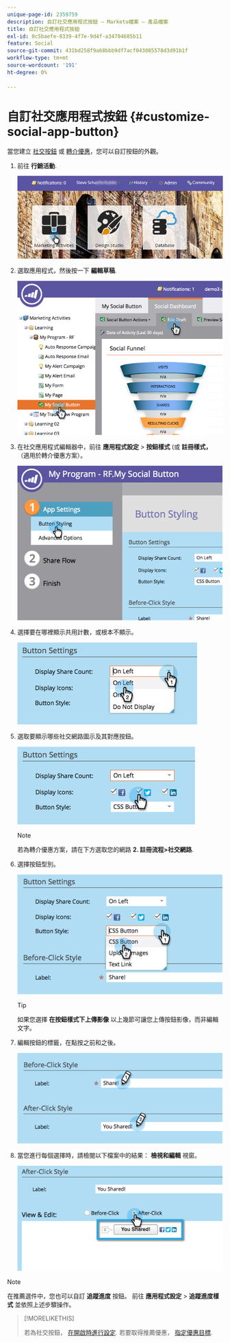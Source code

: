 ```yaml
---
unique-page-id: 2359759
description: 自訂社交應用程式按鈕 — Marketo檔案 — 產品檔案
title: 自訂社交應用程式按鈕
exl-id: 0c5baefe-8339-4f7e-9d4f-a34704685b11
feature: Social
source-git-commit: 431bd258f9a68bbb9df7acf043085578d3d91b1f
workflow-type: tm+mt
source-wordcount: '191'
ht-degree: 0%

---
```


# 自訂社交應用程式按鈕 {#customize-social-app-button}

當您建立 [社交按鈕](/help/marketo/product-docs/demand-generation/landing-pages/free-form-landing-pages/add-a-social-button-to-a-free-form-landing-page.md) 或 [轉介優惠](/help/marketo/product-docs/demand-generation/social/referral-offers/create-a-referral-offer.md)，您可以自訂按鈕的外觀。

1. 前往 **行銷活動**.

   ![](assets/login-marketing-activities.png)

1. 選取應用程式，然後按一下 **編輯草稿**.

   ![](assets/image2014-9-23-17-3a3-3a34.png)

1. 在社交應用程式編輯器中，前往 **應用程式設定** > **按鈕樣式** (或 **註冊樣式，** （適用於轉介優惠方案）。

   ![](assets/image2014-9-23-17-3a3-3a57.png)

1. 選擇要在哪裡顯示共用計數，或根本不顯示。

   ![](assets/image2014-9-23-17-3a4-3a10.png)

1. 選取要顯示哪些社交網路圖示及其對應按鈕。

   ![](assets/image2014-9-23-17-3a4-3a22.png)

   >[!NOTE]
   >
   >若為轉介優惠方案，請在下方選取您的網路 **2. 註冊流程>社交網路**.

1. 選擇按鈕型別。

   ![](assets/image2014-9-23-17-3a4-3a50.png)

   >[!TIP]
   >
   >如果您選擇 **在按鈕樣式下上傳影像** 以上幾節可讓您上傳按鈕影像，而非編輯文字。

1. 編輯按鈕的標籤，在點按之前和之後。

   ![](assets/image2014-9-23-17-3a5-3a30.png)

1. 當您進行每個選擇時，請檢閱以下檔案中的結果： **檢視和編輯** 視窗。

   ![](assets/image2014-9-23-17-3a5-3a42.png)

>[!NOTE]
>
>在推薦選件中，您也可以自訂 **追蹤進度** 按鈕。 前往 **應用程式設定** > **追蹤進度樣式** 並依照上述步驟操作。

>[!MORELIKETHIS]
>
>若為社交按鈕， [在開啟時進行設定](/help/marketo/product-docs/demand-generation/social/configuring-social-actions/configure-when-social-button-opens.md). 若要取得推薦優惠， [指定優惠目標](/help/marketo/product-docs/demand-generation/social/referral-offers/specify-goal-for-referral-offer.md).
